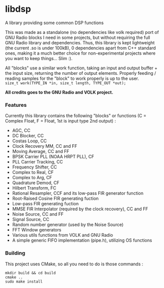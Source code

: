 # libdsp
A library providing some common DSP functions

This was made as a standalone (no dependencies like volk required) port of GNU Radio blocks I need in some projects, but without requiring the full GNU Radio library and dependencies. Thus, this library is kept lightweight (the current .so is under 100kB), 0 dependencies apart from C++ standard ones, making it a much better choice for non-experimental projects where you want to keep things... Slim :).   

All "blocks" use a similar work function, taking an input and output buffer + the input size, returning the number of output elements. Properly feeding / reading samples for the "block" to work properly is up to the user.    
```size_t work(TYPE_IN *in, size_t length, TYPE_OUT *out);```

**All credits goes to the GNU Radio and VOLK project.**

### Features
Currently this library contains the following "blocks" or functions (C = Complex Float, F = Float, 1st is input type 2nd output) :
- AGC, CC
- DC Blocker, CC
- Costas Loop, CC
- Clock Recovery MM, CC and FF
- Moving Average, CC and FF
- BPSK Carrier PLL (NOAA HRPT PLL), CF
- PLL Carrier Tracking, CC
- Frequency Shifter, CC
- Complex to Real, CF
- Complex to Arg, CF
- Quadrature Demod, CF
- Hilbert Transform, FC
- Rational Resampler, CCF and its low-pass FIR generator function
- Root-Raised Cosine FIR generating fuction
- Low-pass FIR generating fuction
- MMSE FIR Interpolator (required by the clock recovery), CC and FF
- Noise Source, CC and FF
- Signal Source, CC
- Random number generator (used by the Noise Source)
- FFT Window generators
- Various utils functions from VOLK and GNU Radio
- A simple generic FIFO implementation (pipe.h), utilizing OS functions

### Building
This project uses CMake, so all you need to do is those commands :

```
mkdir build && cd build
cmake ..
sudo make install
```
